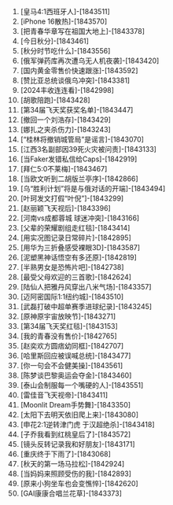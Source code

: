 
1. [皇马4:1西班牙人]-[1843511]
1. [iPhone 16散热]-[1843570]
1. [把青春华章写在祖国大地上]-[1843378]
1. [今日秋分]-[1843461]
1. [秋分时节吃什么]-[1843556]
1. [俄军弹药库再次遭乌无人机夜袭]-[1843420]
1. [国内黄金零售价快速跟涨]-[1843592]
1. [赞比亚总统谈俄乌冲突]-[1843381]
1. [2024丰收连连看]-[1842998]
1. [胡歌陪跑]-[1843428]
1. [第34届飞天奖获奖名单]-[1843447]
1. [撤回一个刘浩存]-[1843429]
1. [娜扎之夹杀伤力]-[1843243]
1. [“桂林将撤销城管局”是谣言]-[1843070]
1. [江西3名副部因39死火灾被问责]-[1843133]
1. [当Faker发错私信给Caps]-[1842919]
1. [拜仁5:0不莱梅]-[1843467]
1. [当欧文听到二胡版兰亭序]-[1842866]
1. [乌“胜利计划”将是与俄对话的开端]-[1843494]
1. [叶珂发文打假“叶倪”]-[1843299]
1. [赵丽颖飞天视后]-[1843396]
1. [河南vs成都蓉城 球迷冲突]-[1843166]
1. [父辈的荣耀剧组走红毯]-[1843414]
1. [用实况图记录日常碎片]-[1842895]
1. [用华为三折叠感受裸眼3D]-[1843587]
1. [泥塑黑神话悟空有多还原]-[1842819]
1. [半熟男女是恐怖片吧]-[1842738]
1. [最受父母欢迎的三首歌]-[1842624]
1. [陆仙人把雅丹风穿出八米气场]-[1843357]
1. [迈阿密国际1:1纽约城]-[1843510]
1. [武磊打破中超单赛季进球纪录]-[1843245]
1. [原神原宇宙放映节]-[1843271]
1. [第34届飞天奖红毯]-[1843153]
1. [我的青春没有售价]-[1842765]
1. [赵奕欢方圆痞幼同框]-[1842707]
1. [哈里斯回应被误喊总统]-[1843477]
1. [你一句会不会健美操]-[1843561]
1. [陈梦谈巴黎奥运会夺金]-[1843460]
1. [泰山会制服每一个嘴硬的人]-[1843551]
1. [雷佳音飞天视帝]-[1843411]
1. [Moonlit Dream手势舞]-[1843350]
1. [太阳下去明天依旧爬上来]-[1843080]
1. [申花2:1逆转津门虎 于汉超绝杀]-[1843418]
1. [子乔我看到红桃皇后了]-[1843572]
1. [镜头反转记录我和好朋友]-[1843171]
1. [重庆终于下雨了]-[1843068]
1. [秋天的第一场马拉松]-[1842924]
1. [当妈妈来照顾受伤的我]-[1842893]
1. [原来小狗坐车也会变憔悴]-[1842620]
1. [GAI康康合唱兰花草]-[1843373]